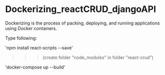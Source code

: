 # Dockerizing_reactCRUD_djangoAPI
Dockerizing is the process of packing, deploying, and running applications using Docker containers.

Type following:

'npm install react-scripts --save'
 >>> (create folder "node_modules" in folder "react-crud")
 
'docker-compose up --build'
